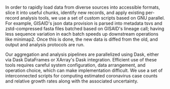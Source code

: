 In order to rapidly load data from diverse sources into accessible formats, slice it into useful chunks, identify new records, and apply existing per-record analysis tools, we use a set of custom scripts based on GNU parallel. For example, GISAID's json data provision is parsed into metadata tsvs and zstd-compressed fasta files batched based on GISAID's lineage call; having less sequence variation in each batch speeds up downstream operations like minimap2. Once this is done, the new data is diffed from the old, and output and analysis protocols are run.

Our aggregation and analysis pipelines are parallelized using Dask, either via Dask DataFrames or XArray's Dask integration. Efficient use of these tools requires careful system configuration, data arrangement, and operation choice, which can make implementation difficult. We use a set of interconnected scripts for computing estimated coronavirus case counts and relative growth rates along with the associated uncertainty.
